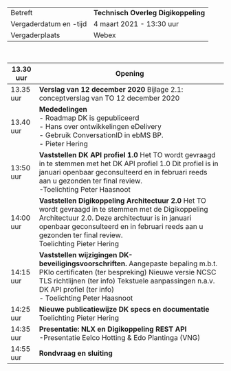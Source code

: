 |  |  |
|------------------------|-------------------------------------|
| Betreft  | **Technisch Overleg Digikoppeling** |
| Vergaderdatum en -tijd | 4 maart 2021 - 13:30 uur  |
| Vergaderplaats  | Webex  |
<br>

| 13.30 uur  | **Opening** |
|------------| ----------- |
| 13.35 uur  | **Verslag van 12 december 2020**  Bijlage 2.1: conceptverslag van TO 12 december 2020 |
| 13.40 uur  | **Mededelingen** <br>- Roadmap DK is gepubliceerd<br>- Hans over ontwikkelingen eDelivery<br>- Gebruik ConversationID in ebMS BP.<br>- Pieter Hering|
| 13:50 uur  | **Vaststellen DK API profiel 1.0**  Het TO wordt gevraagd in te stemmen met het DK API profiel 1.0   Dit profiel is in januari openbaar geconsulteerd en in februari reeds aan u gezonden ter final review.<br>-Toelichting Peter Haasnoot |
| 14:00 uur  | **Vaststellen Digikoppeling Architectuur 2.0** Het TO wordt gevraagd in te stemmen met de Digikoppeling Architectuur 2.0.   Deze architectuur is in januari openbaar geconsulteerd en in februari reeds aan u gezonden ter final review.<br>Toelichting Pieter Hering   |
| 14:15 uur  | **Vaststellen wijzigingen DK-beveiligingsvoorschriften.**   Aangepaste bepaling m.b.t. PKIo certificaten (ter bespreking)  Nieuwe versie NCSC TLS richtlijnen (ter info)  Tekstuele aanpassingen n.a.v. DK API profiel (ter info)<br> - Toelichting Peter Haasnoot      |
| 14:25 uur  | **Nieuwe publicatiewijze DK specs en documentatie**<br>Toelichting Pieter Hering  |
| 14:35 uur  | **Presentatie: NLX** **en Digikoppeling REST API**<br>-Presentatie Eelco Hotting & Edo Plantinga (VNG)  |
| 14:55 uur  | **Rondvraag en sluiting**  |
